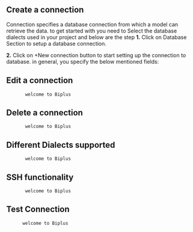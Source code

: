 ## Create  a connection 

 Connection specifies a database connection from which a model can retrieve the data. to get started with you need to Select the database dialects used in your project and below are the step
**1.** Click on Database Section to setup a database connection.

**2.** Click on +New connection button to start setting up the connection to database. in general, you specify the below mentioned fields:
## Edit a connection

           welcome to Biplus

## Delete a connection

           welcome to Biplus

## Different Dialects supported

           welcome to Biplus

## SSH functionality

           welcome to Biplus

## Test Connection

          welcome to Biplus
<!--stackedit_data:
eyJoaXN0b3J5IjpbLTE2NDA5NTU1NTMsMjA1MzI3NTMxNCwtMT
c1MDI4NzY1M119
-->